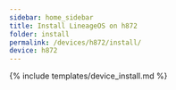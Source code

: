 ```yaml
---
sidebar: home_sidebar
title: Install LineageOS on h872
folder: install
permalink: /devices/h872/install/
device: h872
---
```

{% include templates/device_install.md %}
